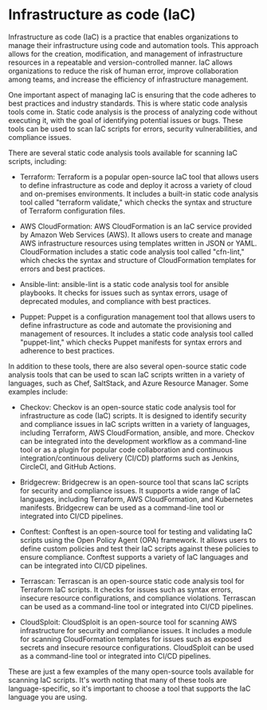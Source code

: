 # Infrastructure as code (IaC)

Infrastructure as code (IaC) is a practice that enables organizations to manage their infrastructure using code and automation tools. This approach allows for the creation, modification, and management of infrastructure resources in a repeatable and version-controlled manner. IaC allows organizations to reduce the risk of human error, improve collaboration among teams, and increase the efficiency of infrastructure management.

One important aspect of managing IaC is ensuring that the code adheres to best practices and industry standards. This is where static code analysis tools come in. Static code analysis is the process of analyzing code without executing it, with the goal of identifying potential issues or bugs. These tools can be used to scan IaC scripts for errors, security vulnerabilities, and compliance issues.

There are several static code analysis tools available for scanning IaC scripts, including:

* Terraform: Terraform is a popular open-source IaC tool that allows users to define infrastructure as code and deploy it across a variety of cloud and on-premises environments. It includes a built-in static code analysis tool called "terraform validate," which checks the syntax and structure of Terraform configuration files.

* AWS CloudFormation: AWS CloudFormation is an IaC service provided by Amazon Web Services (AWS). It allows users to create and manage AWS infrastructure resources using templates written in JSON or YAML. CloudFormation includes a static code analysis tool called "cfn-lint," which checks the syntax and structure of CloudFormation templates for errors and best practices.

* Ansible-lint: ansible-lint is a static code analysis tool for ansible playbooks. It checks for issues such as syntax errors, usage of deprecated modules, and compliance with best practices.

* Puppet: Puppet is a configuration management tool that allows users to define infrastructure as code and automate the provisioning and management of resources. It includes a static code analysis tool called "puppet-lint," which checks Puppet manifests for syntax errors and adherence to best practices.

In addition to these tools, there are also several open-source static code analysis tools that can be used to scan IaC scripts written in a variety of languages, such as Chef, SaltStack, and Azure Resource Manager. Some examples include:

* Checkov: Checkov is an open-source static code analysis tool for infrastructure as code (IaC) scripts. It is designed to identify security and compliance issues in IaC scripts written in a variety of languages, including Terraform, AWS CloudFormation, ansible, and more. Checkov can be integrated into the development workflow as a command-line tool or as a plugin for popular code collaboration and continuous integration/continuous delivery (CI/CD) platforms such as Jenkins, CircleCI, and GitHub Actions.

* Bridgecrew: Bridgecrew is an open-source tool that scans IaC scripts for security and compliance issues. It supports a wide range of IaC languages, including Terraform, AWS CloudFormation, and Kubernetes manifests. Bridgecrew can be used as a command-line tool or integrated into CI/CD pipelines.

* Conftest: Conftest is an open-source tool for testing and validating IaC scripts using the Open Policy Agent (OPA) framework. It allows users to define custom policies and test their IaC scripts against these policies to ensure compliance. Conftest supports a variety of IaC languages and can be integrated into CI/CD pipelines.

* Terrascan: Terrascan is an open-source static code analysis tool for Terraform IaC scripts. It checks for issues such as syntax errors, insecure resource configurations, and compliance violations. Terrascan can be used as a command-line tool or integrated into CI/CD pipelines.

* CloudSploit: CloudSploit is an open-source tool for scanning AWS infrastructure for security and compliance issues. It includes a module for scanning CloudFormation templates for issues such as exposed secrets and insecure resource configurations. CloudSploit can be used as a command-line tool or integrated into CI/CD pipelines.

These are just a few examples of the many open-source tools available for scanning IaC scripts. It's worth noting that many of these tools are language-specific, so it's important to choose a tool that supports the IaC language you are using.

